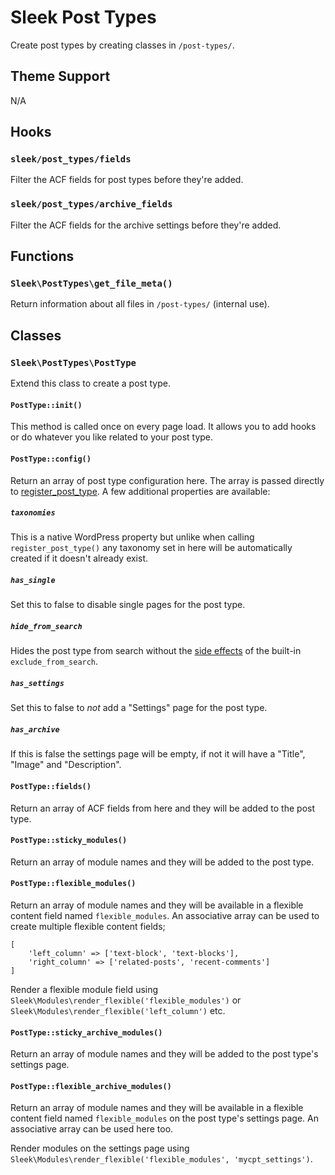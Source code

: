 # Sleek Post Types

Create post types by creating classes in `/post-types/`.

## Theme Support

N/A

## Hooks

### `sleek/post_types/fields`

Filter the ACF fields for post types before they're added.

### `sleek/post_types/archive_fields`

Filter the ACF fields for the archive settings before they're added.

## Functions

### `Sleek\PostTypes\get_file_meta()`

Return information about all files in `/post-types/` (internal use).

## Classes

### `Sleek\PostTypes\PostType`

Extend this class to create a post type.

#### `PostType::init()`

This method is called once on every page load. It allows you to add hooks or do whatever you like related to your post type.

#### `PostType::config()`

Return an array of post type configuration here. The array is passed directly to [register_post_type](https://developer.wordpress.org/reference/functions/register_post_type/). A few additional properties are available:

##### `taxonomies`

This is a native WordPress property but unlike when calling `register_post_type()` any taxonomy set in here will be automatically created if it doesn't already exist.

##### `has_single`

Set this to false to disable single pages for the post type.

##### `hide_from_search`

Hides the post type from search without the [side effects](https://core.trac.wordpress.org/ticket/20234) of the built-in `exclude_from_search`.

##### `has_settings`

Set this to false to _not_ add a "Settings" page for the post type.

##### `has_archive`

If this is false the settings page will be empty, if not it will have a "Title", "Image" and "Description".

#### `PostType::fields()`

Return an array of ACF fields from here and they will be added to the post type.

#### `PostType::sticky_modules()`

Return an array of module names and they will be added to the post type.

#### `PostType::flexible_modules()`

Return an array of module names and they will be available in a flexible content field named `flexible_modules`. An associative array can be used to create multiple flexible content fields;

```
[
	'left_column' => ['text-block', 'text-blocks'],
	'right_column' => ['related-posts', 'recent-comments']
]
```

Render a flexible module field using `Sleek\Modules\render_flexible('flexible_modules')` or `Sleek\Modules\render_flexible('left_column')` etc.

#### `PostType::sticky_archive_modules()`

Return an array of module names and they will be added to the post type's settings page.

#### `PostType::flexible_archive_modules()`

Return an array of module names and they will be available in a flexible content field named `flexible_modules` on the post type's settings page. An associative array can be used here too.

Render modules on the settings page using `Sleek\Modules\render_flexible('flexible_modules', 'mycpt_settings')`.
